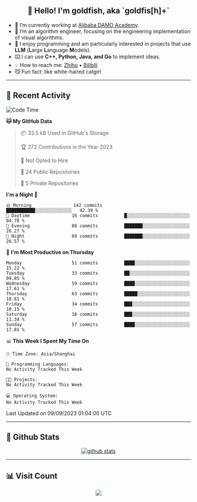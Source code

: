 
<h2 align="center">👋 Hello! I'm goldfish, aka `goldfis[h]+`</h2>

- 📍 I’m currently working at [Alibaba DAMO Academy](https://damo.alibaba.com/).  
- 🌱 I’m an algorithm engineer, focusing on the engineering implementation of visual algorithms.  
- 💬 I enjoy programming and am particularly interested in projects that use **LLM** (**L**arge **L**anguage **M**odels).   
- ⌨️ I can use **C++, Python, Java, and Go** to implement ideas.  
- 💡 How to reach me: [Zhihu](https://www.zhihu.com/people/goldfishh) • [Bilibili](https://space.bilibili.com/11349246)  
- 😼 Fun fact: like white-haired catgirl  

-------

## 🔧 Recent Activity

<!--START_SECTION:waka-->
![Code Time](http://img.shields.io/badge/Code%20Time-13%20hrs%2028%20mins-blue)

**🐱 My GitHub Data** 

> 📦 33.5 kB Used in GitHub's Storage 
 > 
> 🏆 272 Contributions in the Year 2023
 > 
> 🚫 Not Opted to Hire
 > 
> 📜 24 Public Repositories 
 > 
> 🔑 5 Private Repositories 
 > 
**I'm a Night 🦉** 

```text
🌞 Morning                142 commits         ███████████░░░░░░░░░░░░░░   42.39 % 
🌆 Daytime                16 commits          █░░░░░░░░░░░░░░░░░░░░░░░░   04.78 % 
🌃 Evening                88 commits          ███████░░░░░░░░░░░░░░░░░░   26.27 % 
🌙 Night                  89 commits          ███████░░░░░░░░░░░░░░░░░░   26.57 % 
```
📅 **I'm Most Productive on Thursday** 

```text
Monday                   51 commits          ████░░░░░░░░░░░░░░░░░░░░░   15.22 % 
Tuesday                  33 commits          ██░░░░░░░░░░░░░░░░░░░░░░░   09.85 % 
Wednesday                59 commits          ████░░░░░░░░░░░░░░░░░░░░░   17.61 % 
Thursday                 63 commits          █████░░░░░░░░░░░░░░░░░░░░   18.81 % 
Friday                   34 commits          ███░░░░░░░░░░░░░░░░░░░░░░   10.15 % 
Saturday                 38 commits          ███░░░░░░░░░░░░░░░░░░░░░░   11.34 % 
Sunday                   57 commits          ████░░░░░░░░░░░░░░░░░░░░░   17.01 % 
```


📊 **This Week I Spent My Time On** 

```text
🕑︎ Time Zone: Asia/Shanghai

💬 Programming Languages: 
No Activity Tracked This Week

🐱‍💻 Projects: 
No Activity Tracked This Week

💻 Operating System: 
No Activity Tracked This Week
```


 Last Updated on 09/09/2023 01:04:00 UTC
<!--END_SECTION:waka-->

-------

## 📆 Github Stats

<p align="center">
    <a href="https://github.com/anuraghazra/github-readme-stats">
      <img src="https://github-readme-stats.vercel.app/api?username=goldfishh&show_icons=true&theme=dracula" alt="github stats" />
    </a>
</p>

-------

## 📊 Visit Count

<p align="center">
  <a href="https://count.getloli.com/"><img src="https://count.getloli.com/get/@:goldfishh?theme=rule34"></a>
</p>
